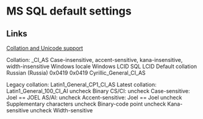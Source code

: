 # MS SQL default settings

## Links
[Collation and Unicode support](https://docs.microsoft.com/en-us/sql/relational-databases/collations/collation-and-unicode-support)

Collation:
_CI_AS	Case-insensitive, accent-sensitive, kana-insensitive, width-insensitive
Windows locale	Windows LCID	SQL LCID	Default collation
Russian (Russia)	0x0419	0x0419	Cyrillic_General_CI_AS

Legacy collation: Latin1_General_CP1_CI_AS
Latest collation: Latin1_General_100_CI_AI
  uncheck Binary
  CS/CI: uncheck Case-sensitive: Joel == JOEL
  AS/AI: uncheck Accent-sensitive: Joel == Joel
  uncheck Supplementary characters
  uncheck Binary-code point
  uncheck Kana-sensitive
  uncheck Width-sensitive
